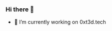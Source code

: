 ### Hi there 👋

<!--
**0xt3d/0xt3d** is a ✨ _special_ ✨ repository because its `README.md` (this file) appears on your GitHub profile.

Here are some ideas to get you started:
-->
- 🔭 I’m currently working on 0xt3d.tech
